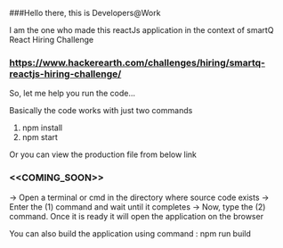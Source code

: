 ###Hello there, this is Developers@Work

I am the one who made this reactJs application in the context of smartQ React Hiring Challenge
### https://www.hackerearth.com/challenges/hiring/smartq-reactjs-hiring-challenge/

So, let me help you run the code...

Basically the code works with just two commands
1) npm install
2) npm start

Or you can view the production file from below link
### <<COMING_SOON>>

-> Open a terminal or cmd in the directory where source code exists
-> Enter the (1) command and wait until it completes
-> Now, type the (2) command. Once it is ready it will open the application on the browser

You can also build the application using command : npm run build